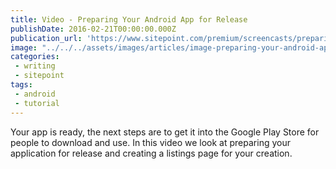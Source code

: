 ```yaml
---
title: Video - Preparing Your Android App for Release
publishDate: 2016-02-21T00:00:00.000Z
publication_url: 'https://www.sitepoint.com/premium/screencasts/preparing-your-app-for-the-google-play-store'
image: "../../../assets/images/articles/image-preparing-your-android-app-for-release.jpeg"
categories:
 - writing
 - sitepoint
tags:
 - android
 - tutorial
---
```


Your app is ready, the next steps are to get it into the Google Play Store for people to download and use. In this video we look at preparing your application for release and creating a listings page for your creation.
